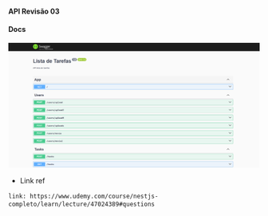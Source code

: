 #### API Revisão 03

#### Docs
<img src="./screens/swagger.png" alt="swagger" />

* Link ref
``` 4min
link: https://www.udemy.com/course/nestjs-completo/learn/lecture/47024389#questions
```

